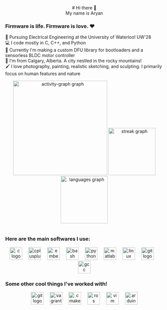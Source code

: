 <p align="center"># Hi there 👋 <br> My name is Aryan</p>


### Firmware is life. Firmware is love. ❤️<br>

🏫 Pursuing Electrical Engineering at the University of Waterloo! UW'28<br>
💻 I code mostly in C, C++, and Python<br>
🤔 Currently I'm making a custom DFU library for bootloaders and a sensorless BLDC motor controller<br>
🌱 I'm from Calgary, Alberta. A city nestled in the rocky mountains!<br>
🖌️ I love photography, painting, realistic sketching, and sculpting. I primarily focus on human features and nature<br>

<div align="center">
  <img src="https://github-readme-activity-graph.vercel.app/graph?username=akashem06&radius=16&theme=chartreuse-dark&area=true&order=5&custom_title=My%20Contributions!" height="300" alt="activity-graph graph"  />
  <img src="https://streak-stats.demolab.com?user=akashem06&locale=en&mode=weekly&theme=chartreuse-dark&hide_border=false&border_radius=5&order=3" height="150" alt="streak graph"  />
  <img src="https://github-readme-stats.vercel.app/api/top-langs?username=akashem06&locale=en&hide_title=false&layout=compact&card_width=320&langs_count=5&theme=chartreuse-dark&hide_border=false&order=2" height="150" alt="languages graph"  />
</div>

#
### Here are the main softwares I use:<br>
<div align="center">
  <img src="https://cdn.jsdelivr.net/gh/devicons/devicon/icons/c/c-original.svg" height="40" alt="c logo"  />
  <img width="12" />
  <img src="https://cdn.jsdelivr.net/gh/devicons/devicon/icons/cplusplus/cplusplus-original.svg" height="40" alt="cplusplus logo"  />
  <img width="12" />
  <img src="https://cdn.jsdelivr.net/gh/devicons/devicon/icons/embeddedc/embeddedc-original.svg" height="40" alt="embeddedc logo"  />
  <img width="12" />
  <img src="https://cdn.jsdelivr.net/gh/devicons/devicon/icons/bash/bash-original.svg" height="40" alt="bash logo"  />
  <img width="12" />
  <img src="https://cdn.jsdelivr.net/gh/devicons/devicon/icons/python/python-original.svg" height="40" alt="python logo"  />
  <img width="12" />
  <img src="https://cdn.jsdelivr.net/gh/devicons/devicon/icons/matlab/matlab-original.svg" height="40" alt="matlab logo"  />
  <img width="12" />
  <img src="https://cdn.jsdelivr.net/gh/devicons/devicon/icons/linux/linux-original.svg" height="40" alt="linux logo"  />
  <img width="12" />
  <img src="https://cdn.jsdelivr.net/gh/devicons/devicon/icons/git/git-original.svg" height="40" alt="git logo"  />
  <img width="12" />
  <img src="https://cdn.jsdelivr.net/gh/devicons/devicon/icons/gcc/gcc-original.svg" height="40" alt="gcc logo"  />
</div>

###
### Some other cool things I've worked with!<br>
<div align="center">
  <img src="https://img.shields.io/badge/Git-F05032?logo=git&logoColor=white&style=for-the-badge" height="40" alt="git logo"  />
  <img width="12" />
  <img src="https://img.shields.io/badge/Vagrant-1868F2?logo=vagrant&logoColor=white&style=for-the-badge" height="40" alt="vagrant logo"  />
  <img width="12" />
  <img src="https://img.shields.io/badge/CMake-064F8C?logo=cmake&logoColor=white&style=for-the-badge" height="40" alt="cmake logo"  />
  <img width="12" />
  <img src="https://img.shields.io/badge/ROS-22314E?logo=ros&logoColor=white&style=for-the-badge" height="40" alt="ros logo"  />
  <img width="12" />
  <img src="https://img.shields.io/badge/Vim-019733?logo=vim&logoColor=white&style=for-the-badge" height="40" alt="vim logo"  />
  <img width="12" />
  <img src="https://img.shields.io/badge/Arduino-00979D?logo=arduino&logoColor=white&style=for-the-badge" height="40" alt="arduino logo"  />
</div>

#

<!--
**Akashem06/Akashem06** is a ✨ _special_ ✨ repository because its `README.md` (this file) appears on your GitHub profile.

Here are some ideas to get you started:

- 🔭 I’m currently working on ...
- 🌱 I’m currently learning ...
- 👯 I’m looking to collaborate on ...
- 🤔 I’m looking for help with ...
- 💬 Ask me about ...
- 📫 How to reach me: ...
- 😄 Pronouns: ...
- ⚡ Fun fact: ...
-->
